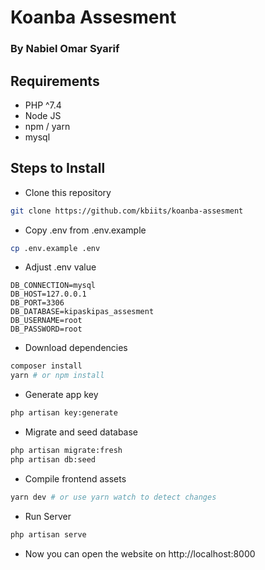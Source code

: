 # Koanba Assesment

### By Nabiel Omar Syarif

## Requirements
- PHP ^7.4
- Node JS
- npm / yarn
- mysql

## Steps to Install
- Clone this repository
```bash
git clone https://github.com/kbiits/koanba-assesment
```
- Copy .env from .env.example
```bash
cp .env.example .env
``` 

- Adjust .env value
```env
DB_CONNECTION=mysql
DB_HOST=127.0.0.1
DB_PORT=3306
DB_DATABASE=kipaskipas_assesment
DB_USERNAME=root
DB_PASSWORD=root
```

- Download dependencies
```bash
composer install
yarn # or npm install
```
- Generate app key
```bash
php artisan key:generate
```
- Migrate and seed database
```bash
php artisan migrate:fresh
php artisan db:seed
```
- Compile frontend assets
```bash
yarn dev # or use yarn watch to detect changes
```
- Run Server
```bash
php artisan serve
```
- Now you can open the website on http://localhost:8000
